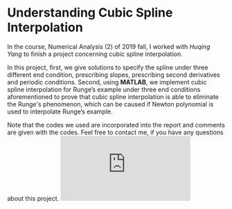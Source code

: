 # Understanding Cubic Spline Interpolation

In the course, Numerical Analysis (2) of 2019 fall, I worked with *Huqing Yang* to finish a project concerning cubic spline interpolation.

In this project, first, we give solutions to specify the spline under three different end condition, prescribing slopes, prescribing second derivatives and periodic conditions. Second, using **MATLAB**, we implement cubic spline interpolation for Runge’s example under three end conditions aforementioned to prove that cubic spline interpolation is able to eliminate the Runge's phenomenon, which can be caused if Newton polynomial is used to interpolate Runge’s example.

Note that the codes we used are incorporated into the report and comments are given with the codes. Feel free to contact me, if you have any questions about this project.
![](http://latex.codecogs.com/gif.latex?sin(x))
